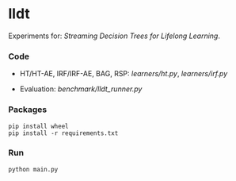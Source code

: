 # lldt
Experiments for: *Streaming Decision Trees for Lifelong Learning*.

### Code
- HT/HT-AE, IRF/IRF-AE, BAG, RSP: *learners/ht.py*, *learners/irf.py*

- Evaluation: *benchmark/lldt_runner.py*

### Packages
```
pip install wheel
pip install -r requirements.txt
```

### Run

```
python main.py
```

